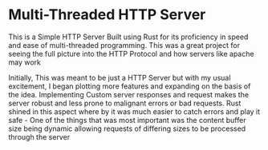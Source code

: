 # Multi-Threaded HTTP Server

This is a Simple HTTP Server Built using Rust for its proficiency in speed and
ease of multi-threaded programming. This was a great project for seeing the full
picture into the HTTP Protocol and how servers like apache may work

Initially, This was meant to be just a HTTP Server but with my usual excitement,
I began plotting more features and expanding on the basis of the idea. Implementing
Custom server responses and request makes the server robust and less prone to malignant
errors or bad requests. Rust shined in this aspect where by it was much easier to catch
errors and play it safe - One of the things that was most important was the content buffer
size being dynamic allowing requests of differing sizes to be processed through the server
